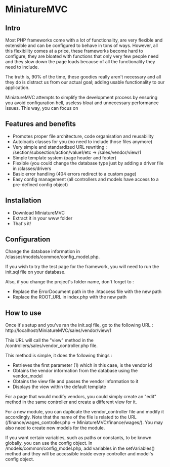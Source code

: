 MiniatureMVC
============

Intro
-----

Most PHP frameworks come with a lot of functionality, are very flexible and extensible and can be configured to behave in tons of ways. However, all this flexibility comes at a price, these frameworks become hard to configure, they are bloated with functions that only very few people need and they slow down the page loads because of all the functionality they need to include.

The truth is, 90% of the time, these goodies really aren't necessary and all they do is distract us from our actual goal; adding usable functionality to our application.

MiniatureMVC attempts to simplify the development process by ensuring you avoid configuration hell, useless bloat and unnecessary performance issues. This way, you can focus on 

Features and benefits
---------------------

* Promotes proper file architecture, code organisation and reusability
* Autoloads classes for you (no need to include those files anymore)
* Very simple and standardized URL rewriting : /section/subsection/action/value1/etc -> /sales/vendor/view/1
* Simple template system (page header and footer)
* Flexible (you could change the database type just by adding a driver file in /classes/drivers
* Basic error handling (404 errors redirect to a custom page)
* Easy config management (all controllers and models have access to a pre-defined config object)

Installation
------------

* Download MiniatureMVC
* Extract it in your www folder
* That's it!

Configuration
-------------

Change the database information in /classes/models/common/config_model.php.

If you wish to try the test page for the framework, you will need to run the init.sql file on your database.

Also, if you change the project's folder name, don't forget to : 
* Replace the ErrorDocument path in the .htaccess file with the new path
* Replace the ROOT_URL in index.php with the new path

How to use
----------

Once it's setup and you've ran the init.sql file, go to the following URL : http://localhost/MiniatureMVC/sales/vendor/view/1

This URL will call the "view" method in the /controllers/sales/vendor_controller.php file.

This method is simple, it does the following things : 
* Retrieves the first parameter (1) which in this case, is the vendor id
* Obtains the vendor information from the database using the vendor_model
* Obtains the view file and passes the vendor information to it
* Displays the view within the default template

For a page that would modify vendors, you could simply create an "edit" method in the same controller and create a different view for it.

For a new module, you can duplicate the vendor_controller file and modify it accordingly. Note that the name of the file is related to the URL (/finance/wages_controller.php -> MiniatureMVC/finance/wages/). You may also need to create new models for the module.

If you want certain variables, such as paths or constants, to be known globally, you can use the config object. In /models/common/config_model.php, add variables in the setVariables() method and they will be accessible inside every controller and model's config object.
